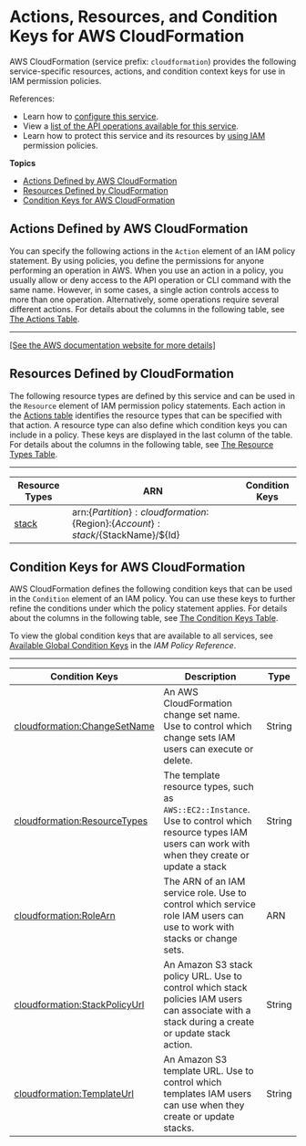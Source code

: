 # Actions, Resources, and Condition Keys for AWS CloudFormation<a name="list_awscloudformation"></a>

AWS CloudFormation \(service prefix: `cloudformation`\) provides the following service\-specific resources, actions, and condition context keys for use in IAM permission policies\.

References:
+ Learn how to [configure this service](http://docs.aws.amazon.com/cloudformation/latest/UserGuide/)\.
+ View a [list of the API operations available for this service](http://docs.aws.amazon.com/AWSCloudFormation/latest/APIReference/)\.
+ Learn how to protect this service and its resources by [using IAM](http://docs.aws.amazon.com/cloudformation/latest/UserGuide/using-iam-template.html) permission policies\.

**Topics**
+ [Actions Defined by AWS CloudFormation](#awscloudformation-actions-as-permissions)
+ [Resources Defined by CloudFormation](#awscloudformation-resources-for-iam-policies)
+ [Condition Keys for AWS CloudFormation](#awscloudformation-policy-keys)

## Actions Defined by AWS CloudFormation<a name="awscloudformation-actions-as-permissions"></a>

You can specify the following actions in the `Action` element of an IAM policy statement\. By using policies, you define the permissions for anyone performing an operation in AWS\. When you use an action in a policy, you usually allow or deny access to the API operation or CLI command with the same name\. However, in some cases, a single action controls access to more than one operation\. Alternatively, some operations require several different actions\. For details about the columns in the following table, see [The Actions Table](reference_policies_actions-resources-contextkeys.md#actions_table)\.


****  
[\[See the AWS documentation website for more details\]](http://docs.aws.amazon.com/IAM/latest/UserGuide/list_awscloudformation.html)

## Resources Defined by CloudFormation<a name="awscloudformation-resources-for-iam-policies"></a>

The following resource types are defined by this service and can be used in the `Resource` element of IAM permission policy statements\. Each action in the [Actions table](#awscloudformation-actions-as-permissions) identifies the resource types that can be specified with that action\. A resource type can also define which condition keys you can include in a policy\. These keys are displayed in the last column of the table\. For details about the columns in the following table, see [The Resource Types Table](reference_policies_actions-resources-contextkeys.md#resources_table)\.


****  

| Resource Types | ARN | Condition Keys | 
| --- | --- | --- | 
| [stack](http://docs.aws.amazon.com/cloudformation/latest/UserGuide/cfn-whatis-concepts.html#w1ab2b5c17c11) | arn:$\{Partition\}:cloudformation:$\{Region\}:$\{Account\}:stack/$\{StackName\}/$\{Id\} |  | 

## Condition Keys for AWS CloudFormation<a name="awscloudformation-policy-keys"></a>

AWS CloudFormation defines the following condition keys that can be used in the `Condition` element of an IAM policy\. You can use these keys to further refine the conditions under which the policy statement applies\. For details about the columns in the following table, see [The Condition Keys Table](reference_policies_actions-resources-contextkeys.md#context_keys_table)\.

To view the global condition keys that are available to all services, see [Available Global Condition Keys](http://docs.aws.amazon.com/IAM/latest/UserGuide/reference_policies_condition-keys.html#AvailableKeys) in the *IAM Policy Reference*\.


****  

| Condition Keys | Description | Type | 
| --- | --- | --- | 
| [cloudformation:ChangeSetName](${DocumenationLink}using-iam-template.html#using-iam-template-conditions) | An AWS CloudFormation change set name\. Use to control which change sets IAM users can execute or delete\. | String | 
| [cloudformation:ResourceTypes](${DocumenationLink}using-iam-template.html#using-iam-template-conditions) | The template resource types, such as <code>AWS::EC2::Instance</code>\. Use to control which resource types IAM users can work with when they create or update a stack | String | 
| [cloudformation:RoleArn](${DocumenationLink}using-iam-template.html#using-iam-template-conditions) | The ARN of an IAM service role\. Use to control which service role IAM users can use to work with stacks or change sets\. | ARN | 
| [cloudformation:StackPolicyUrl](${DocumenationLink}using-iam-template.html#using-iam-template-conditions) | An Amazon S3 stack policy URL\. Use to control which stack policies IAM users can associate with a stack during a create or update stack action\. | String | 
| [cloudformation:TemplateUrl](${DocumenationLink}using-iam-template.html#using-iam-template-conditions) | An Amazon S3 template URL\. Use to control which templates IAM users can use when they create or update stacks\. | String | 